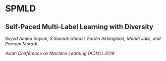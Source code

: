 # SPMLD

  ## Self-Paced Multi-Label Learning with Diversity
  
  *Seyed Amjad Seyedi, S.Siamak Ghodsi, Fardin Akhlaghian, Mahdi Jalili, and Parham Moradi*
  
  *Asian Conference on Machine Learning (ACML) 2019*

